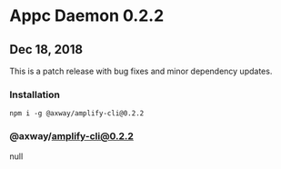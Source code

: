 # Appc Daemon 0.2.2

## Dec 18, 2018

This is a patch release with bug fixes and minor dependency updates.

### Installation

```
npm i -g @axway/amplify-cli@0.2.2
```

### @axway/amplify-cli@0.2.2

null